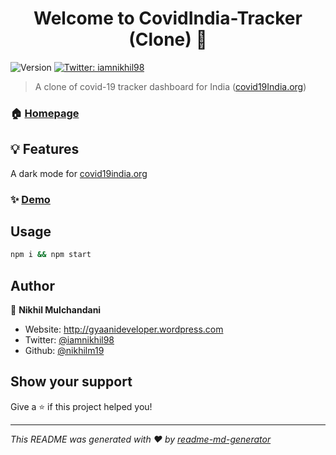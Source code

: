 <h1 align="center">Welcome to CovidIndia-Tracker (Clone) 👋</h1>
<p>
  <img alt="Version" src="https://img.shields.io/badge/version-1.0.0-blue.svg?cacheSeconds=2592000" />
  <a href="https://twitter.com/iamnikhil98" target="_blank">
    <img alt="Twitter: iamnikhil98" src="https://img.shields.io/twitter/follow/iamnikhil98.svg?style=social" />
  </a>
</p>

> A clone of covid-19 tracker dashboard for India ([covid19India.org](https://github.com/covid19india/covid19india-react))

### 🏠 [Homepage](http://nikhilm19.github.io/covid19india-clone)

## 💡 Features

A dark mode for [covid19india.org](covid19india.org)

### ✨ [Demo](https://drive.google.com/open?id=1RqKwJ-rMVO0js5TlFMXjxjkNmJweYoi4)

## Usage

```sh
npm i && npm start
```

## Author

👤 **Nikhil Mulchandani**

- Website: http://gyaanideveloper.wordpress.com
- Twitter: [@iamnikhil98](https://twitter.com/iamnikhil98)
- Github: [@nikhilm19](https://github.com/nikhilm19)

## Show your support

Give a ⭐️ if this project helped you!

---

_This README was generated with ❤️ by [readme-md-generator](https://github.com/kefranabg/readme-md-generator)_
